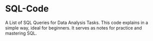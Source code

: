 # SQL-Code
A List of SQL Queries for Data Analysis Tasks. This code explains in a simple way, ideal for beginners. It serves as notes for practice and mastering SQL.
